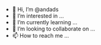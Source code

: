 - 👋 Hi, I’m @andads
- 👀 I’m interested in ...
- 🌱 I’m currently learning ...
- 💞️ I’m looking to collaborate on ...
- 📫 How to reach me ...

<!---
andads/andads is a ✨ special ✨ repository because its `README.md` (this file) appears on your GitHub profile.
You can click the Preview link to take a look at your changes.
--->
